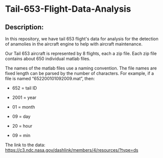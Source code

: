 # Tail-653-Flight-Data-Analysis
## Description:

In this repository, we have tail 653 flight's data for analysis for the detection of anamolies in the aircraft engine to help with aircraft maintenance.

Our Tail 653 aircraft is represented by 8 flights, each a zip file. Each zip file contains about 650 individual matlab files. 

The names of the matlab files use a naming convention. The file names are fixed length can be parsed by the number of characters. For example, if a file is named “652200101092009.mat”, then:

* 652 = tail ID

* 2001 = year

* 01 = month

* 09 = day

* 20 = hour

* 09 = min

The link to the data: https://c3.ndc.nasa.gov/dashlink/members/4/resources/?type=ds
